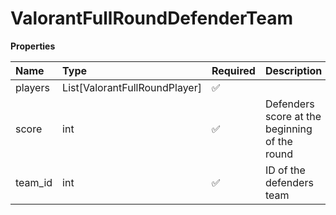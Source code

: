 # ValorantFullRoundDefenderTeam

**Properties**

| Name    | Type                          | Required | Description                                   |
| :------ | :---------------------------- | :------- | :-------------------------------------------- |
| players | List[ValorantFullRoundPlayer] | ✅       |                                               |
| score   | int                           | ✅       | Defenders score at the beginning of the round |
| team_id | int                           | ✅       | ID of the defenders team                      |

<!-- This file was generated by liblab | https://liblab.com/ -->
